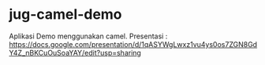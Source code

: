 jug-camel-demo
==============

Aplikasi Demo menggunakan camel.
Presentasi : https://docs.google.com/presentation/d/1qASYWgLwxz1vu4ys0os7ZGN8GdY4Z_nBKCuOuSoaYAY/edit?usp=sharing
